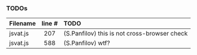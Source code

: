 ### TODOs
| Filename | line # | TODO
|:------|:------:|:------
| jsvat.js | 207 | (S.Panfilov) this is not cross-browser check
| jsvat.js | 588 | (S.Panfilov) wtf?